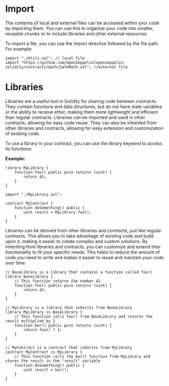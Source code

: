 # Import

The contents of local and external files can be accessed within your code by importing them. You can use this to organize your code into smaller, reusable chunks or to include libraries and other external resources.

To import a file, you can use the import directive followed by the file path. For example:

```sol
import "./Utils.sol"; // local file
import "https://github.com/OpenZeppelin/openzeppelin-solidity/contracts/math/SafeMath.sol"; //external file
```

# Libraries

Libraries are a useful tool in Solidity for sharing code between contracts. They contain functions and data structures, but do not have state variables or the ability to receive ether, making them more lightweight and efficient than regular contracts. Libraries can be imported and used in other contracts, allowing for easy code reuse. They can also be inherited from other libraries and contracts, allowing for easy extension and customization of existing code.

To use a library in your contract, you can use the library keyword to access its functions:

**Example:**

```sol
library MyLibrary {
    function foo() public pure returns (uint) {
        return 42;
    }
}
```

```sol
import "./MyLibrary.sol";

contract MyContract {
    function doSomething() public {
        uint result = MyLibrary.foo();
    }
}
```
Libraries can be derived from other libraries and contracts, just like regular contracts. This allows you to take advantage of existing code and build upon it, making it easier to create complex and custom solutions. By inheriting from libraries and contracts, you can customize and extend their functionality to fit your specific needs. This helps to reduce the amount of code you need to write and makes it easier to reuse and maintain your code over time.

```sol
// BaseLibrary is a library that contains a function called foo()
library BaseLibrary {
    // This function returns the number 42
    function foo() public pure returns (uint) {
        return 42;
    }
}

// MyLibrary is a library that inherits from BaseLibrary
library MyLibrary is BaseLibrary {
    // This function calls foo() from BaseLibrary and returns the result multiplied by 2
    function bar() public pure returns (uint) {
        return foo() * 2;
    }
}

// MyContract is a contract that inherits from MyLibrary
contract MyContract is MyLibrary {
    // This function calls the bar() function from MyLibrary and stores the result in the "result" variable
    function doSomething() public {
        uint result = bar();
    }
}
```